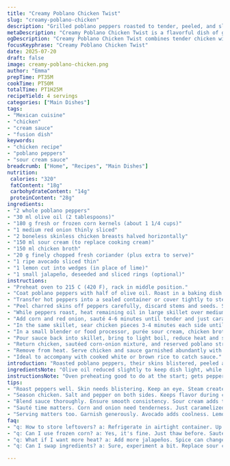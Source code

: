 ```yaml
---
title: "Creamy Poblano Chicken Twist"
slug: "creamy-poblano-chicken"
description: "Grilled poblano peppers roasted to tender, peeled, and sliced. Sweet corn kernels sautéed with sliced red onion. Chicken breasts halved, pan-seared until golden. Sauce blended with cream, chicken stock, fresh cilantro, and poblano strips. Simmered until thickened. Final assembly with sliced avocado, lime wedges, optional jalapeño rings. Served hot, optionally with rice. Modified quantities and ingredient swaps like sour cream for cream and lemon for lime for a citrusy edge. Cooking times tweaked slightly for texture and flavor depth."
metaDescription: "Creamy Poblano Chicken Twist is a flavorful dish of grilled peppers and pan-seared chicken. Perfectly creamy, with tangy notes and optional heat."
ogDescription: "Creamy Poblano Chicken Twist combines tender chicken with smoky poblanos and a creamy sauce. Delicious and comforting, perfect for any occasion."
focusKeyphrase: "Creamy Poblano Chicken Twist"
date: 2025-07-20
draft: false
image: creamy-poblano-chicken.png
author: "Emma"
prepTime: PT35M
cookTime: PT50M
totalTime: PT1H25M
recipeYield: 4 servings
categories: ["Main Dishes"]
tags:
- "Mexican cuisine"
- "chicken"
- "cream sauce"
- "fusion dish"
keywords:
- "chicken recipe"
- "poblano peppers"
- "sour cream sauce"
breadcrumb: ["Home", "Recipes", "Main Dishes"]
nutrition: 
 calories: "320"
 fatContent: "18g"
 carbohydrateContent: "14g"
 proteinContent: "28g"
ingredients:
- "2 whole poblano peppers"
- "30 ml olive oil (2 tablespoons)"
- "180 g fresh or frozen corn kernels (about 1 1/4 cups)"
- "1 medium red onion thinly sliced"
- "2 boneless skinless chicken breasts halved horizontally"
- "150 ml sour cream (to replace cooking cream)"
- "150 ml chicken broth"
- "20 g finely chopped fresh coriander (plus extra to serve)"
- "1 ripe avocado sliced thin"
- "1 lemon cut into wedges (in place of lime)"
- "1 small jalapeño, deseeded and sliced rings (optional)"
instructions:
- "Preheat oven to 215 C (420 F), rack in middle position."
- "Coat poblano peppers with half of olive oil. Roast in a baking dish for about 18-22 minutes turning once, until skins blister and peppers soften."
- "Transfer hot peppers into a sealed container or cover tightly to steam for 10 minutes, loosening skin."
- "Peel charred skins off peppers carefully, discard stems and seeds. Slice flesh into narrow strips."
- "While peppers roast, heat remaining oil in large skillet over medium-high heat."
- "Add corn and red onion, sauté 4-6 minutes until tender and just caramelized. Season lightly with salt and pepper. Remove from pan onto plate."
- "In the same skillet, sear chicken pieces 3-4 minutes each side until golden brown, season with salt and pepper, remove and keep warm."
- "In a small blender or food processor, purée sour cream, chicken broth, coriander, and half of the roasted poblanos until smooth."
- "Pour sauce back into skillet, bring to light boil, reduce heat and simmer gently for about 4 minutes, until thickened."
- "Return chicken, sautéed corn-onion mixture, and reserved poblano strips to the sauce. Heat together for 2-3 minutes, ensuring chicken is hot but not overcooked."
- "Remove from heat. Serve chicken and sauce garnished abundantly with thin avocado slices, lemon wedges on the side, and optional jalapeño rings. Sprinkle with extra coriander."
- "Ideal to accompany with cooked white or brown rice to catch sauce."
introduction: "Roasted poblano peppers, their skins blistered, peeled and sliced. Crisp sweet corn rising alongside sharp red onion sauteed until transparent yet firm. Chicken breasts thinned and pan-seared fast on hot oil. Creamy sauce blended – sour cream swapped for heavier creams, lending tang. Chicken broth smooths, coriander freshens with a herby lift. Lemon wedges replace lime, adding brightness with sharper citrus. Optional jalapeño for kick—spicy rings to ignite if you dare. Rice to soak the sauce, avocado for buttery cool. Roasting peppers near high heat, steaming seals tenderness. Pan cooks chicken in little time, retaining juiciness. Sauce simmers to thick richness. Stacked layers of flavor. Mexican roots mixed with French creamy whispers. Simple tweaks change the game."
ingredientsNote: "Olive oil reduced slightly to keep dish light, while still sufficient for roasting and pan-searing. Poblano peppers become smoky and tender after roasting and steaming, peeling is easier post-steaming. Sour cream added instead of heavy cream introduces subtle acidity balancing savory and spice. Chicken broth concentration adjusted to moderate richness without overpowering cream tang. Red onion sliced finely adds textural crunch and mild sharpness. Corn kernels bring natural sweetness and earthy notes, fresh preferred but frozen acceptable. Coriander fresh and chopped, adds herbal brightness, saving some to garnish enhances visual appeal. Lemon wedges for optional acidity swap lime's zestiness while maintaining citrus punch. Jalapeño optional for those craving heat; deseeding reduces fiery intensity but maintains flavor. Avocado sliced thin for soft texture contrast. Recipe altered in timing and measurements to suit slight modifications without losing concise cooking flow."
instructionsNote: "Oven preheating good to do at the start; gets peppers going right away. Roasting at 215 C for around 20 minutes until charred and soft. Turning peppers halfway gives even crisp skin blistering. Steaming in closed container after roasting loosens skins for easy removal, prevents drying. Cutting away stems and seeds removes bitterness. Oil divided—half for peppers to coat in roasting dish, half for faster saute of corn and onions in skillet. Sauté time managed to keep vegetables tender without mush. Chicken pounded or halved thin for quick sear times, 3-4 minutes per side to create crust while keeping moist inside. Blending sauce components until smooth ensures consistent texture. Sauce reduces for 3-4 minutes to thicken, careful not to boil dry. Final step reintroduces chicken and veggies to hot sauce, warming through just enough to meld flavors. Remove from stove before overcooking chicken. Serve immediately with fresh garnishes, avocado for creaminess, lemon wedges for added brightness, jalapeños for optional zest. Works well served alongside steamed rice to balance richness and collect sauce."
tips:
- "Roast peppers well. Skin needs blistering. Keep an eye. Steam creates easy peeling. Cut after cooling. Ensures no bitterness. Coat with oil. Adds flavor."
- "Season chicken. Salt and pepper on both sides. Keeps flavor during cooking. Use medium-high heat. Sear fast. 3-4 minutes should suffice. Keep warm after."
- "Blend sauce thoroughly. Ensure smooth consistency. Sour cream adds tang. Adjust broth to control richness. Adjust to preference. Taste along the way."
- "Sauté time matters. Corn and onion need tenderness. Just caramelized is best. Not mush. Watch carefully. Remove early to maintain textures."
- "Serving matters too. Garnish generously. Avocado adds coolness. Lemon wedges for brightness. Leave jalapeños on side. Allows control of heat."
faq:
- "q: How to store leftovers? a: Refrigerate in airtight container. Up to 2 days is fine. Reheat gently to keep chicken moist. Don't overdo it."
- "q: Can I use frozen corn? a: Yes, it's fine. Just thaw before. Sauté quickly. Don't overcook. Fresh is best but frozen works."
- "q: What if I want more heat? a: Add more jalapeños. Spice can change everything. Consider adding hot sauce too. Be careful."
- "q: Can I swap ingredients? a: Sure, experiment a bit. Replace sour cream with yogurt. Try chicken thighs instead. Flexibility works well."

---
```

